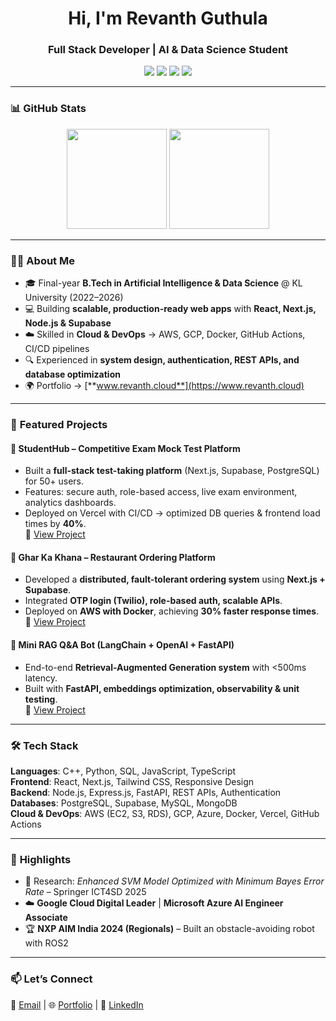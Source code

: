 <!-- Profile Header -->
<h1 align="center">Hi, I'm Revanth Guthula</h1>
<h3 align="center">Full Stack Developer | AI & Data Science Student</h3>

<p align="center">
  <a href="mailto:revanthgwork@gmail.com"><img src="https://img.shields.io/badge/Email-Contact-blue?style=flat-square&logo=gmail"></a>
  <a href="https://www.linkedin.com/in/rev2607"><img src="https://img.shields.io/badge/LinkedIn-Connect-blue?style=flat-square&logo=linkedin"></a>
  <a href="https://github.com/rev2607"><img src="https://img.shields.io/badge/GitHub-Follow-black?style=flat-square&logo=github"></a>
  <a href="https://www.revanth.cloud"><img src="https://img.shields.io/badge/Portfolio-Visit-brightgreen?style=flat-square&logo=google-chrome"></a>
</p>

---

### 📊 **GitHub Stats**
<p align="center">
  <img src="https://github-readme-stats.vercel.app/api?username=rev2607&show_icons=true&theme=tokyonight" height="160"/>
  <img src="https://github-readme-stats.vercel.app/api/top-langs/?username=rev2607&layout=compact&theme=tokyonight" height="160"/>
</p>

---

### 🧑‍💻 **About Me**
- 🎓 Final-year **B.Tech in Artificial Intelligence & Data Science** @ KL University (2022–2026)  
- 💻 Building **scalable, production-ready web apps** with **React, Next.js, Node.js & Supabase**  
- ☁️ Skilled in **Cloud & DevOps** → AWS, GCP, Docker, GitHub Actions, CI/CD pipelines  
- 🔍 Experienced in **system design, authentication, REST APIs, and database optimization**  
- 🌍 Portfolio → [**www.revanth.cloud**](https://www.revanth.cloud)

---

### 🚀 **Featured Projects**

#### 📘 StudentHub – Competitive Exam Mock Test Platform
- Built a **full-stack test-taking platform** (Next.js, Supabase, PostgreSQL) for 50+ users.  
- Features: secure auth, role-based access, live exam environment, analytics dashboards.  
- Deployed on Vercel with CI/CD → optimized DB queries & frontend load times by **40%**.  
🔗 [View Project](https://github.com/rev2607)

#### 🍴 Ghar Ka Khana – Restaurant Ordering Platform
- Developed a **distributed, fault-tolerant ordering system** using **Next.js + Supabase**.  
- Integrated **OTP login (Twilio), role-based auth, scalable APIs**.  
- Deployed on **AWS with Docker**, achieving **30% faster response times**.  
🔗 [View Project](https://github.com/rev2607)

#### 🤖 Mini RAG Q&A Bot (LangChain + OpenAI + FastAPI)
- End-to-end **Retrieval-Augmented Generation system** with <500ms latency.  
- Built with **FastAPI, embeddings optimization, observability & unit testing**.  
🔗 [View Project](https://github.com/rev2607/Mini-RAG-QA-Bot-with-LangChain-OpenAI)

---

### 🛠️ **Tech Stack**
**Languages**: C++, Python, SQL, JavaScript, TypeScript  
**Frontend**: React, Next.js, Tailwind CSS, Responsive Design  
**Backend**: Node.js, Express.js, FastAPI, REST APIs, Authentication  
**Databases**: PostgreSQL, Supabase, MySQL, MongoDB  
**Cloud & DevOps**: AWS (EC2, S3, RDS), GCP, Azure, Docker, Vercel, GitHub Actions  

---

### 🏅 **Highlights**
- 📄 Research: *Enhanced SVM Model Optimized with Minimum Bayes Error Rate* – Springer ICT4SD 2025  
- ☁️ **Google Cloud Digital Leader** | **Microsoft Azure AI Engineer Associate**  
- 🏆 **NXP AIM India 2024 (Regionals)** – Built an obstacle-avoiding robot with ROS2  

---

### 📫 **Let’s Connect**
💌 [Email](mailto:revanthgwork@gmail.com) | 🌐 [Portfolio](https://www.revanth.cloud) | 💼 [LinkedIn](https://www.linkedin.com/in/rev2607)  
